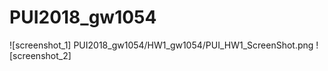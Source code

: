 # PUI2018_gw1054

![screenshot_1]
      PUI2018_gw1054/HW1_gw1054/PUI_HW1_ScreenShot.png
 ![screenshot_2]
  
    
